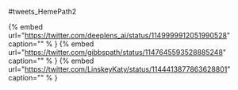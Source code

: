 #tweets_HemePath2

{% embed url="https://twitter.com/deeplens_ai/status/1149999912051990528"  caption="" % }
{% embed url="https://twitter.com/gibbspath/status/1147645593528885248"  caption="" % }
{% embed url="https://twitter.com/LinskeyKaty/status/1144413877863628801"  caption="" % }
